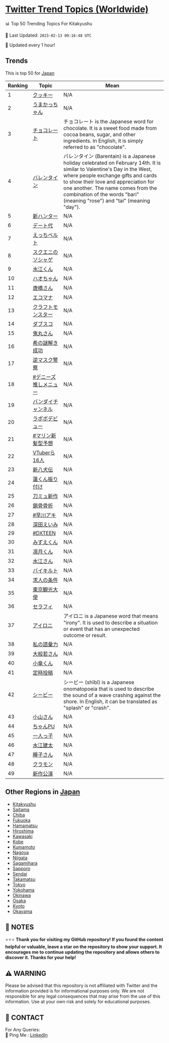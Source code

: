 [Twitter Trend Topics (Worldwide)](https://github.com/ErcinDedeoglu/Twitter-Trend-Topics)
==========


📊 Top 50 Trending Topics For Kitakyushu

📆 Last Updated: `2023-02-13 09:16:48 UTC`

🔧 Updated every 1 hour!


## Trends

This is top 50 for [Japan](</Japan>)

| Ranking | Topic | Mean |
| ------- | ------------ | ------------ |
| 1 | [クッキー](http://twitter.com/search?q=%e3%82%af%e3%83%83%e3%82%ad%e3%83%bc) | N/A |
| 2 | [うまかっちゃん](http://twitter.com/search?q=%e3%81%86%e3%81%be%e3%81%8b%e3%81%a3%e3%81%a1%e3%82%83%e3%82%93) | N/A |
| 3 | [チョコレート](http://twitter.com/search?q=%e3%83%81%e3%83%a7%e3%82%b3%e3%83%ac%e3%83%bc%e3%83%88) | チョコレート is the Japanese word for chocolate. It is a sweet food made from cocoa beans, sugar, and other ingredients. In English, it is simply referred to as "chocolate". |
| 4 | [バレンタイン](http://twitter.com/search?q=%e3%83%90%e3%83%ac%e3%83%b3%e3%82%bf%e3%82%a4%e3%83%b3) | バレンタイン (Barentain) is a Japanese holiday celebrated on February 14th. It is similar to Valentine's Day in the West, where people exchange gifts and cards to show their love and appreciation for one another. The name comes from the combination of the words "bari" (meaning "rose") and "tai" (meaning "day"). |
| 5 | [新ハンター](http://twitter.com/search?q=%e6%96%b0%e3%83%8f%e3%83%b3%e3%82%bf%e3%83%bc) | N/A |
| 6 | [デート代](http://twitter.com/search?q=%e3%83%87%e3%83%bc%e3%83%88%e4%bb%a3) | N/A |
| 7 | [えっちベルト](http://twitter.com/search?q=%e3%81%88%e3%81%a3%e3%81%a1%e3%83%99%e3%83%ab%e3%83%88) | N/A |
| 8 | [スクエニのソシャゲ](http://twitter.com/search?q=%e3%82%b9%e3%82%af%e3%82%a8%e3%83%8b%e3%81%ae%e3%82%bd%e3%82%b7%e3%83%a3%e3%82%b2) | N/A |
| 9 | [水江くん](http://twitter.com/search?q=%e6%b0%b4%e6%b1%9f%e3%81%8f%e3%82%93) | N/A |
| 10 | [ハオちゃん](http://twitter.com/search?q=%e3%83%8f%e3%82%aa%e3%81%a1%e3%82%83%e3%82%93) | N/A |
| 11 | [唐橋さん](http://twitter.com/search?q=%e5%94%90%e6%a9%8b%e3%81%95%e3%82%93) | N/A |
| 12 | [エコマナ](http://twitter.com/search?q=%e3%82%a8%e3%82%b3%e3%83%9e%e3%83%8a) | N/A |
| 13 | [クラフトモンスター](http://twitter.com/search?q=%e3%82%af%e3%83%a9%e3%83%95%e3%83%88%e3%83%a2%e3%83%b3%e3%82%b9%e3%82%bf%e3%83%bc) | N/A |
| 14 | [ダブスコ](http://twitter.com/search?q=%e3%83%80%e3%83%96%e3%82%b9%e3%82%b3) | N/A |
| 15 | [鬼丸さん](http://twitter.com/search?q=%e9%ac%bc%e4%b8%b8%e3%81%95%e3%82%93) | N/A |
| 16 | [希の謎解き成功](http://twitter.com/search?q=%e5%b8%8c%e3%81%ae%e8%ac%8e%e8%a7%a3%e3%81%8d%e6%88%90%e5%8a%9f) | N/A |
| 17 | [逆マスク警察](http://twitter.com/search?q=%e9%80%86%e3%83%9e%e3%82%b9%e3%82%af%e8%ad%a6%e5%af%9f) | N/A |
| 18 | [#デニーズ推しメニュー](http://twitter.com/search?q=%23%e3%83%87%e3%83%8b%e3%83%bc%e3%82%ba%e6%8e%a8%e3%81%97%e3%83%a1%e3%83%8b%e3%83%a5%e3%83%bc) | N/A |
| 19 | [バンダイチャンネル](http://twitter.com/search?q=%e3%83%90%e3%83%b3%e3%83%80%e3%82%a4%e3%83%81%e3%83%a3%e3%83%b3%e3%83%8d%e3%83%ab) | N/A |
| 20 | [ラポボデビュー](http://twitter.com/search?q=%e3%83%a9%e3%83%9d%e3%83%9c%e3%83%87%e3%83%93%e3%83%a5%e3%83%bc) | N/A |
| 21 | [#マリン新髪型予想](http://twitter.com/search?q=%23%e3%83%9e%e3%83%aa%e3%83%b3%e6%96%b0%e9%ab%aa%e5%9e%8b%e4%ba%88%e6%83%b3) | N/A |
| 22 | [VTuberら16人](http://twitter.com/search?q=VTuber%e3%82%8916%e4%ba%ba) | N/A |
| 23 | [新八犬伝](http://twitter.com/search?q=%e6%96%b0%e5%85%ab%e7%8a%ac%e4%bc%9d) | N/A |
| 24 | [蓮くん振り付け](http://twitter.com/search?q=%e8%93%ae%e3%81%8f%e3%82%93%e6%8c%af%e3%82%8a%e4%bb%98%e3%81%91) | N/A |
| 25 | [刀ミュ新作](http://twitter.com/search?q=%e5%88%80%e3%83%9f%e3%83%a5%e6%96%b0%e4%bd%9c) | N/A |
| 26 | [鎖骨骨折](http://twitter.com/search?q=%e9%8e%96%e9%aa%a8%e9%aa%a8%e6%8a%98) | N/A |
| 27 | [#早川アキ](http://twitter.com/search?q=%23%e6%97%a9%e5%b7%9d%e3%82%a2%e3%82%ad) | N/A |
| 28 | [深田えいみ](http://twitter.com/search?q=%e6%b7%b1%e7%94%b0%e3%81%88%e3%81%84%e3%81%bf) | N/A |
| 29 | [#DXTEEN](http://twitter.com/search?q=%23DXTEEN) | N/A |
| 30 | [みずえくん](http://twitter.com/search?q=%e3%81%bf%e3%81%9a%e3%81%88%e3%81%8f%e3%82%93) | N/A |
| 31 | [凛月くん](http://twitter.com/search?q=%e5%87%9b%e6%9c%88%e3%81%8f%e3%82%93) | N/A |
| 32 | [水江さん](http://twitter.com/search?q=%e6%b0%b4%e6%b1%9f%e3%81%95%e3%82%93) | N/A |
| 33 | [バイキルト](http://twitter.com/search?q=%e3%83%90%e3%82%a4%e3%82%ad%e3%83%ab%e3%83%88) | N/A |
| 34 | [求人の条件](http://twitter.com/search?q=%e6%b1%82%e4%ba%ba%e3%81%ae%e6%9d%a1%e4%bb%b6) | N/A |
| 35 | [東京観光大使](http://twitter.com/search?q=%e6%9d%b1%e4%ba%ac%e8%a6%b3%e5%85%89%e5%a4%a7%e4%bd%bf) | N/A |
| 36 | [セラフィ](http://twitter.com/search?q=%e3%82%bb%e3%83%a9%e3%83%95%e3%82%a3) | N/A |
| 37 | [アイロニ](http://twitter.com/search?q=%e3%82%a2%e3%82%a4%e3%83%ad%e3%83%8b) | アイロニ is a Japanese word that means "irony". It is used to describe a situation or event that has an unexpected outcome or result. |
| 38 | [私の語彙力](http://twitter.com/search?q=%e7%a7%81%e3%81%ae%e8%aa%9e%e5%bd%99%e5%8a%9b) | N/A |
| 39 | [大般若さん](http://twitter.com/search?q=%e5%a4%a7%e8%88%ac%e8%8b%a5%e3%81%95%e3%82%93) | N/A |
| 40 | [小竜くん](http://twitter.com/search?q=%e5%b0%8f%e7%ab%9c%e3%81%8f%e3%82%93) | N/A |
| 41 | [定時投稿](http://twitter.com/search?q=%e5%ae%9a%e6%99%82%e6%8a%95%e7%a8%bf) | N/A |
| 42 | [シービー](http://twitter.com/search?q=%e3%82%b7%e3%83%bc%e3%83%93%e3%83%bc) | シービー (shībī) is a Japanese onomatopoeia that is used to describe the sound of a wave crashing against the shore. In English, it can be translated as "splash" or "crash". |
| 43 | [小山さん](http://twitter.com/search?q=%e5%b0%8f%e5%b1%b1%e3%81%95%e3%82%93) | N/A |
| 44 | [ちゃんPU](http://twitter.com/search?q=%e3%81%a1%e3%82%83%e3%82%93PU) | N/A |
| 45 | [一人っ子](http://twitter.com/search?q=%e4%b8%80%e4%ba%ba%e3%81%a3%e5%ad%90) | N/A |
| 46 | [水江建太](http://twitter.com/search?q=%e6%b0%b4%e6%b1%9f%e5%bb%ba%e5%a4%aa) | N/A |
| 47 | [瞳子さん](http://twitter.com/search?q=%e7%9e%b3%e5%ad%90%e3%81%95%e3%82%93) | N/A |
| 48 | [クラモン](http://twitter.com/search?q=%e3%82%af%e3%83%a9%e3%83%a2%e3%83%b3) | N/A |
| 49 | [新作公演](http://twitter.com/search?q=%e6%96%b0%e4%bd%9c%e5%85%ac%e6%bc%94) | N/A |



## Other Regions in [Japan](</Japan>)

* [Kitakyushu](</Japan/Kitakyushu.md>)
* [Saitama](</Japan/Saitama.md>)
* [Chiba](</Japan/Chiba.md>)
* [Fukuoka](</Japan/Fukuoka.md>)
* [Hamamatsu](</Japan/Hamamatsu.md>)
* [Hiroshima](</Japan/Hiroshima.md>)
* [Kawasaki](</Japan/Kawasaki.md>)
* [Kobe](</Japan/Kobe.md>)
* [Kumamoto](</Japan/Kumamoto.md>)
* [Nagoya](</Japan/Nagoya.md>)
* [Niigata](</Japan/Niigata.md>)
* [Sagamihara](</Japan/Sagamihara.md>)
* [Sapporo](</Japan/Sapporo.md>)
* [Sendai](</Japan/Sendai.md>)
* [Takamatsu](</Japan/Takamatsu.md>)
* [Tokyo](</Japan/Tokyo.md>)
* [Yokohama](</Japan/Yokohama.md>)
* [Okinawa](</Japan/Okinawa.md>)
* [Osaka](</Japan/Osaka.md>)
* [Kyoto](</Japan/Kyoto.md>)
* [Okayama](</Japan/Okayama.md>)



## 📝 NOTES

⭐⭐⭐ **Thank you for visiting my GitHub repository! If you found the content helpful or valuable, leave a star on the repository to show your support. It encourages me to continue updating the repository and allows others to discover it. Thanks for your help!**


## ⚠️ WARNING

Please be advised that this repository is not affiliated with Twitter and the information provided is for informational purposes only. We are not responsible for any legal consequences that may arise from the use of this information. Use at your own risk and solely for educational purposes.


## 📨 CONTACT

 For Any Queries:  
            🏓 Ping Me : [LinkedIn](https://www.linkedin.com/in/ercindedeoglu/)
